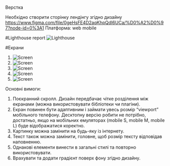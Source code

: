 Верстка

Необхідно створити сторінку лендінгу згідно дизайну
https://www.figma.com/file/0geHsFE4D2aqKhpQdI6UCa/%D0%A2%D0%97?node-id=0%3A1
Платформа: web mobile

#Lighthouse report
![Lighthouse](https://github.com/darynakarmazin/ape-nft/raw/main/style/imgages/preview/lighthouse.png)


#Екрани
1. ![Screen](https://github.com/darynakarmazin/ape-nft/raw/main/style/imgages/preview/1.png)
2. ![Screen](https://github.com/darynakarmazin/ape-nft/raw/main/style/imgages/preview/1.png)
3. ![Screen](https://github.com/darynakarmazin/ape-nft/raw/main/style/imgages/preview/1.png)
4. ![Screen](https://github.com/darynakarmazin/ape-nft/raw/main/style/imgages/preview/1.png)
5. ![Screen](https://github.com/darynakarmazin/ape-nft/raw/main/style/imgages/preview/1.png)

Основні вимоги:
1) Поєкранний скролл. Дизайн передбачає чітке розділення між екранами (можна
використовувати бібліотеки чи плагіни).
2) Екран повинен бути адаптивним і займати увесь розмір “viewport” мобільного
телефону. Десктопну версію робити не потрібно, достатньо, якщо на мобільних
емуляторах (mobile S, mobile M, mobile L) буде відображатися коректно.
3) Картинку можна замінити на будь-яку із інтернету.
4) Текст також можна замінити, головне, щоб розмір тексту відповідав наповненню.
5) Однакові елементи винести в загальні стилі та повторно використовувати.
6) Врахувати та додати градієнт поверх фону згідно дизайну.
